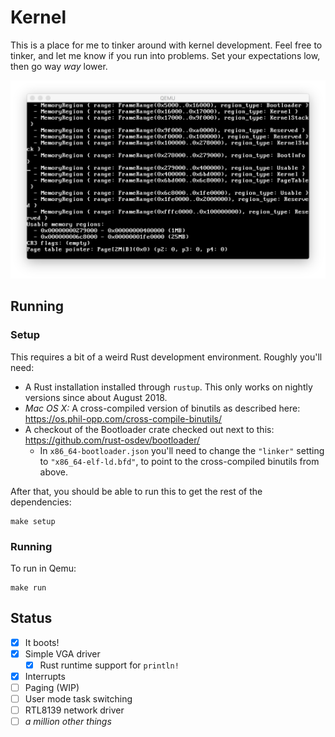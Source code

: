 # Kernel

This is a place for me to tinker around with kernel development. Feel free to tinker, and let me know if you run into problems. Set your expectations low, then go way *way* lower.

![Screenshot](screenshot.png)

## Running

### Setup

This requires a bit of a weird Rust development environment. Roughly you'll need:

* A Rust installation installed through `rustup`. This only works on nightly versions since about August 2018.
* *Mac OS X:* A cross-compiled version of binutils as described here: https://os.phil-opp.com/cross-compile-binutils/
* A checkout of the Bootloader crate checked out next to this: https://github.com/rust-osdev/bootloader/
  * In `x86_64-bootloader.json` you'll need to change the `"linker"` setting to `"x86_64-elf-ld.bfd"`, to point to the cross-compiled binutils from above.

After that, you should be able to run this to get the rest of the dependencies:

```
make setup
```

### Running

To run in Qemu:

```
make run
```

## Status

* [x] It boots!
* [x] Simple VGA driver
  * [x] Rust runtime support for `println!`
* [x] Interrupts
* [ ] Paging (WIP)
* [ ] User mode task switching
* [ ] RTL8139 network driver
* [ ] *a million other things*
